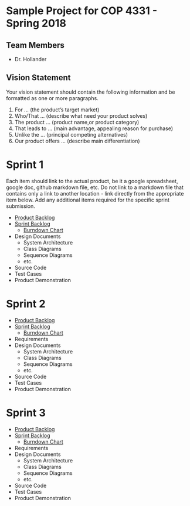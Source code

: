 # Sample Project for COP 4331 - Spring 2018

## Team Members

- Dr. Hollander

## Vision Statement

Your vision statement should contain the following information and be formatted as one or more paragraphs.

1. For ... (the product’s target market)
2. Who/That ... (describe what need your product solves)
3. The product ... (product name,or product category)
4. That leads to ... (main advantage, appealing reason for purchase)
5. Unlike the ... (principal competing alternatives)
6. Our product offers ... (describe main differentiation)

# Sprint 1

Each item should link to the actual product, be it a google spreadsheet, google doc, github markdown file, etc. Do not link to a markdown file that contains only a link to another location - link directly from the appropriate item below. Add any additional items required for the specific sprint submission.

- [Product Backlog](https://github.com/drhollander/COP4331_Sample/blob/master/sprint1/product_backlog.md)
- [Sprint Backlog](https://www.google.com/search?q=sprint+backlog+examples&tbm=isch)
  - [Burndown Chart](https://www.google.com/search?tbm=isch&q=sprint+burndown+chart&oq=sprint+burndown+chart)
- Design Documents
  - System Architecture
  - Class Diagrams
  - Sequence Diagrams
  - etc.
- Source Code
- Test Cases
- Product Demonstration

# Sprint 2

- [Product Backlog](https://github.com/drhollander/COP4331_Sample/blob/master/sprint1/product_backlog.md)
- [Sprint Backlog](https://github.com/drhollander/COP4331_Sample/blob/master/sprint1/sprint_backlog.md)
  - [Burndown Chart](https://www.google.com/search?tbm=isch&q=sprint+burndown+chart&oq=sprint+burndown+chart)
- Requirements
- Design Documents
  - System Architecture
  - Class Diagrams
  - Sequence Diagrams
  - etc.
- Source Code
- Test Cases
- Product Demonstration

# Sprint 3

- [Product Backlog](https://github.com/drhollander/COP4331_Sample/blob/master/sprint1/product_backlog.md)
- [Sprint Backlog](https://www.google.com/search?q=sprint+backlog+examples&tbm=isch)
  - [Burndown Chart](https://www.google.com/search?tbm=isch&q=sprint+burndown+chart&oq=sprint+burndown+chart)
- Requirements
- Design Documents
  - System Architecture
  - Class Diagrams
  - Sequence Diagrams
  - etc.
- Source Code
- Test Cases
- Product Demonstration
